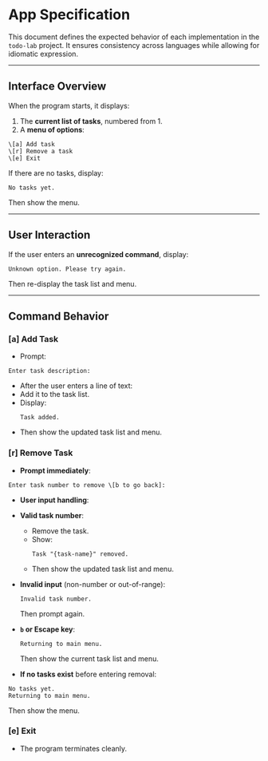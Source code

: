 # App Specification

This document defines the expected behavior of each implementation in the `todo-lab` project. It ensures consistency across languages while allowing for idiomatic expression.

---

## Interface Overview

When the program starts, it displays:

1. The **current list of tasks**, numbered from 1.
2. A **menu of options**:

```
\[a] Add task
\[r] Remove a task
\[e] Exit
```

If there are no tasks, display:

```
No tasks yet.
```

Then show the menu.

---

## User Interaction

If the user enters an **unrecognized command**, display:

```
Unknown option. Please try again.
```

Then re-display the task list and menu.

---

## Command Behavior

### [a] Add Task

- Prompt:

```
Enter task description:
```

- After the user enters a line of text:
- Add it to the task list.
- Display:
  ```
  Task added.
  ```
- Then show the updated task list and menu.

### [r] Remove Task

- **Prompt immediately**:

```
Enter task number to remove \[b to go back]:
```

- **User input handling**:
- **Valid task number**:

  - Remove the task.
  - Show:
    ```
    Task "{task-name}" removed.
    ```
  - Then show the updated task list and menu.

- **Invalid input** (non-number or out-of-range):

  ```
  Invalid task number.
  ```

  Then prompt again.

- **`b` or Escape key**:

  ```
  Returning to main menu.
  ```

  Then show the current task list and menu.

- **If no tasks exist** before entering removal:

```
No tasks yet.
Returning to main menu.
```

Then show the menu.

### [e] Exit

- The program terminates cleanly.
